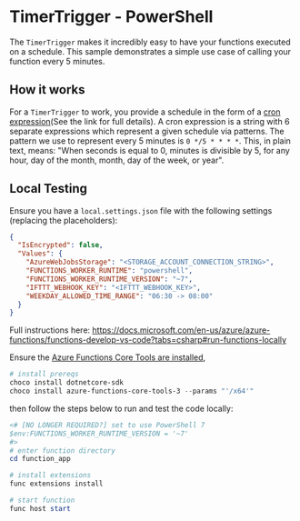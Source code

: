 # TimerTrigger - PowerShell

The `TimerTrigger` makes it incredibly easy to have your functions executed on a schedule. This sample demonstrates a simple use case of calling your function every 5 minutes.

## How it works

For a `TimerTrigger` to work, you provide a schedule in the form of a [cron expression](https://en.wikipedia.org/wiki/Cron#CRON_expression)(See the link for full details). A cron expression is a string with 6 separate expressions which represent a given schedule via patterns. The pattern we use to represent every 5 minutes is `0 */5 * * * *`. This, in plain text, means: "When seconds is equal to 0, minutes is divisible by 5, for any hour, day of the month, month, day of the week, or year".

## Local Testing

Ensure you have a `local.settings.json` file with the following settings (replacing the placeholders):

```json
{
  "IsEncrypted": false,
  "Values": {
    "AzureWebJobsStorage": "<STORAGE_ACCOUNT_CONNECTION_STRING>",
    "FUNCTIONS_WORKER_RUNTIME": "powershell",
    "FUNCTIONS_WORKER_RUNTIME_VERSION": "~7",
    "IFTTT_WEBHOOK_KEY": "<IFTTT_WEBHOOK_KEY>",
    "WEEKDAY_ALLOWED_TIME_RANGE": "06:30 -> 08:00"
  }
}
```

Full instructions here: https://docs.microsoft.com/en-us/azure/azure-functions/functions-develop-vs-code?tabs=csharp#run-functions-locally

Ensure the [Azure Functions Core Tools are installed](https://docs.microsoft.com/en-us/azure/azure-functions/functions-run-local?tabs=windows%2Ccsharp%2Cbash#install-the-azure-functions-core-tools),

```powershell
# install prereqs
choco install dotnetcore-sdk
choco install azure-functions-core-tools-3 --params "'/x64'"
```

then follow the steps below to run and test
the code locally:

```powershell
<# [NO LONGER REQUIRED?] set to use PowerShell 7
$env:FUNCTIONS_WORKER_RUNTIME_VERSION = '~7'
#>
# enter function directory
cd function_app

# install extensions
func extensions install

# start function
func host start
```
